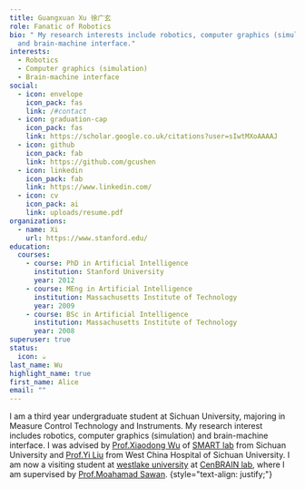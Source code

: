 ```yaml
---
title: Guangxuan Xu 徐广玄
role: Fanatic of Robotics
bio: " My research interests include robotics, computer graphics (simulation)
  and brain-machine interface."
interests:
  - Robotics
  - Computer graphics (simulation)
  - Brain-machine interface
social:
  - icon: envelope
    icon_pack: fas
    link: /#contact
  - icon: graduation-cap
    icon_pack: fas
    link: https://scholar.google.co.uk/citations?user=sIwtMXoAAAAJ
  - icon: github
    icon_pack: fab
    link: https://github.com/gcushen
  - icon: linkedin
    icon_pack: fab
    link: https://www.linkedin.com/
  - icon: cv
    icon_pack: ai
    link: uploads/resume.pdf
organizations:
  - name: Xi
    url: https://www.stanford.edu/
education:
  courses:
    - course: PhD in Artificial Intelligence
      institution: Stanford University
      year: 2012
    - course: MEng in Artificial Intelligence
      institution: Massachusetts Institute of Technology
      year: 2009
    - course: BSc in Artificial Intelligence
      institution: Massachusetts Institute of Technology
      year: 2008
superuser: true
status:
  icon: ☕️
last_name: Wu
highlight_name: true
first_name: Alice
email: ""
---
```


I am a third year undergraduate student at Sichuan University, majoring in Measure Control Technology and Instruments. My research interest includes robotics, computer graphics (simulation) and brain-machine interface. I was advised by [Prof.Xiaodong Wu](https://scholar.google.com/citations?user=t3aaMMgAAAAJ&hl=en) of [SMART lab](https://www.x-mol.com/groups/Smart-X-Lab?lang=en) from Sichuan University and [Prof.Yi Liu](https://yjs.cd120.com/showteacher.asp?id=1004) from West China Hospital of Sichuan University. I am now a visiting student at [westlake university](https://www.westlake.edu.cn/) at [CenBRAIN lab](https://cenbrain.westlake.edu.cn/), where I am supervised by [Prof.Moahamad Sawan](https://en.westlake.edu.cn/faculty/mohamad-sawan.html).
{style="text-align: justify;"}
